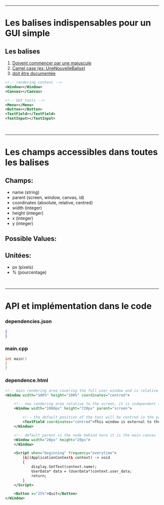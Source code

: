 ___
# Les balises indispensables pour un GUI simple

## Les balises
1. <u>Doivent commencer par une majuscule</u>
2. <u>Camel case (ex: UneNouvelleBalise)</u>
3. <u>doit être documentée </u>

```xml
<!-- rendering context -->
<Window></Window>
<Canvas></Canvas>

<!-- GUI tools -->
<Menu></Menu>
<Button></Button>
<TextField></TextField>
<TextInput></TextInput>
```
<br>

___
# Les champs accessibles dans toutes les balises

## Champs:

- name (string)
- parent (screen, window, canvas, id)
- coordinates (absolute, relative, centred)
- width (integer)
- height (integer)
- x (integer)
- y (integer)

## Possible Values:

## Unitées:
- px (pixels)
- % (pourcentage)

<br>

___
# API et implémentation dans le code
### dependencies.json
```json
{
}
```

### main.cpp
```cpp
int main()
{
}
```

### dependence.html
```xml
<!-- main rendering area covering the full user window and is relative to the center of this window, default parent is the screen  -->
<Window width="100%" height="100%" coordinates="centred">

    <!-- new rendering area relative to the screen, it is independent from the main canvas until the main canvas is closed -->
    <Window width="1080px" height="720px" parent="screen">

        <!-- the default position of the test will be centred in the parent window -->
        <TextField coordinates="centred">This window is external to the main application window<TextField>
    </Window>

    <!-- default parent is the node behind here it is the main canvas -->
    <Window width="20px" height="20px">
    </Window>

    <Script when="beginning" frequency="everytime">
        [&](ApplicationContext& context) -> void
        {
            display.SetText(context.name);
            UserData* data = (UserData*)context.user_data;
            return;
        }
    </Script>

    <Button x="25%">Quit</Button>
</Window>
```
